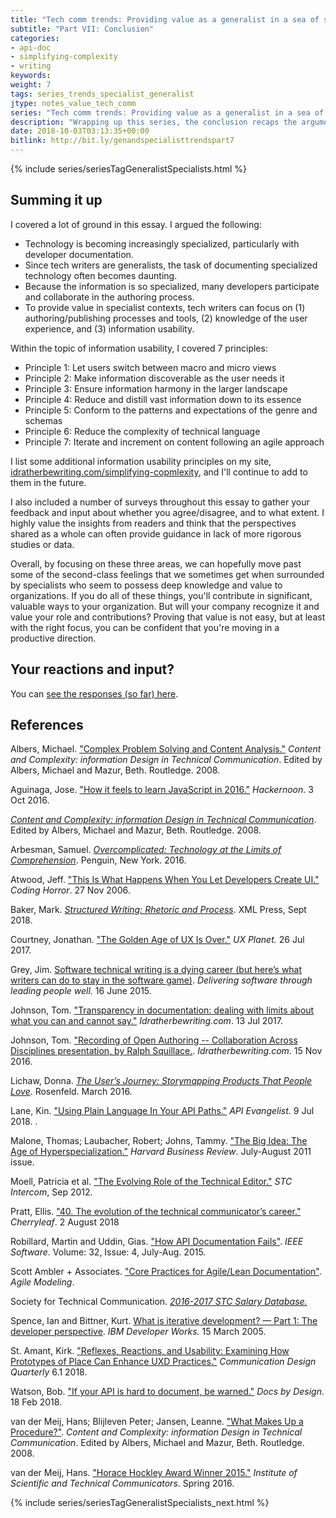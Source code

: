 ```yaml
---
title: "Tech comm trends: Providing value as a generalist in a sea of specialists (Part VII)"
subtitle: "Part VII: Conclusion"
categories:
- api-doc
- simplifying-complexity
- writing
keywords:
weight: 7
tags: series_trends_specialist_generalist
jtype: notes_value_tech_comm
series: "Tech comm trends: Providing value as a generalist in a sea of specialists"
description: "Wrapping up this series, the conclusion recaps the argument highlights and information usability principles."
date: 2018-10-03T03:13:35+00:00
bitlink: http://bit.ly/genandspecialisttrendspart7
---
```


{% include series/seriesTagGeneralistSpecialists.html %}

## Summing it up

I covered a lot of ground in this essay. I argued the following:

* Technology is becoming increasingly specialized, particularly with developer documentation.
* Since tech writers are generalists, the task of documenting specialized technology often becomes daunting.
* Because the information is so specialized, many developers participate and collaborate in the authoring process.
* To provide value in specialist contexts, tech writers can focus on (1) authoring/publishing processes and tools, (2) knowledge of the user experience, and (3) information usability.

Within the topic of information usability, I covered 7 principles:

* Principle 1: Let users switch between macro and micro views
* Principle 2: Make information discoverable as the user needs it
* Principle 3: Ensure information harmony in the larger landscape
* Principle 4: Reduce and distill vast information down to its essence
* Principle 5: Conform to the patterns and expectations of the genre and schemas
* Principle 6: Reduce the complexity of technical language
* Principle 7: Iterate and increment on content following an agile approach

I list some additional information usability principles on my site, [idratherbewriting.com/simplifying-copmlexity](https://idratherbewriting.com/simplifying-copmlexity), and I'll continue to add to them in the future.



I also included a number of surveys throughout this essay to gather your feedback and input about whether you agree/disagree, and to what extent. I highly value the insights from readers and think that the perspectives shared as a whole can often provide guidance in lack of more rigorous studies or data.

Overall, by focusing on these three areas, we can hopefully move past some of the second-class feelings that we sometimes get when surrounded by specialists who seem to possess deep knowledge and value to organizations. If you do all of these things, you'll contribute in significant, valuable ways to your organization. But will your company recognize it and value your role and contributions? Proving that value is not easy, but at least with the right focus, you can be confident that you're moving in a productive direction.

## Your reactions and input?

<script>
EMBED_PARAMS = {};
EMBED_PARAMS.surveyID =6324687;
EMBED_PARAMS.domain ="//www.questionpro.com";
EMBED_PARAMS.src ="//www.questionpro.com/a/TakeSurvey?tt=iCydvueLvzk%3D";
EMBED_PARAMS.width ="100%";
EMBED_PARAMS.height = "750px";
EMBED_PARAMS.border = "hidden";
</script>
<div id="div_6324687"></div>
<script src="//www.questionpro.com/javascript/embedsurvey.js?version=1"></script>

You can <a target="\_blank" href="https://www.questionpro.com/t/PESbCZc1tY">see the responses (so far) here</a>.

## References

Albers, Michael. ["Complex Problem Solving and Content Analysis."](https://www.amazon.com/Content-Complexity-information-Technical-Communication/dp/0805841415) *Content and Complexity: information Design in Technical Communication*. Edited by Albers, Michael and Mazur, Beth. Routledge. 2008.

Aguinaga, Jose. ["How it feels to learn JavaScript in 2016."](https://hackernoon.com/how-it-feels-to-learn-javascript-in-2016-d3a717dd577f) *Hackernoon*. 3 Oct 2016.

[*Content and Complexity: information Design in Technical Communication*](https://www.amazon.com/Content-Complexity-information-Technical-Communication/dp/0805841415). Edited by Albers, Michael and Mazur, Beth. Routledge. 2008.

Arbesman, Samuel. [*Overcomplicated: Technology at the Limits of Comprehension*](https://www.amazon.com/Overcomplicated-Technology-at-Limits-Comprehension/dp/0143131303). Penguin, New York. 2016.

Atwood, Jeff. ["This Is What Happens When You Let Developers Create UI."](https://blog.codinghorror.com/this-is-what-happens-when-you-let-developers-create-ui/) *Coding Horror*. 27 Nov 2006.

Baker, Mark. [*Structured Writing: Rhetoric and Process*](https://www.amazon.com/Structured-Writing-Rhetoric-Mark-Baker/dp/1937434567). XML Press, Sept 2018.

Courtney, Jonathan. ["The Golden Age of UX Is Over."](https://uxplanet.org/the-golden-age-of-ux-is-over-ac318099c5b9) *UX Planet.* 26 Jul 2017.

Grey, Jim. [Software technical writing is a dying career (but here’s what writers can do to stay in the software game)](https://softwaresaltmines.com/2015/06/16/software-technical-writing-dying/). *Delivering software through leading people well.* 16 June 2015.

Johnson, Tom. ["Transparency in documentation: dealing with limits about what you can and cannot say."](https://idratherbewriting.com/2017/07/13/transparency-in-documentation/) *Idratherbewriting.com*. 13 Jul 2017.

Johnson, Tom. ["Recording of Open Authoring -- Collaboration Across Disciplines presentation, by Ralph Squillace.](https://idratherbewriting.com/2016/11/15/recording-of-open-authoring-collaboration-ralph-squillace/). *Idratherbewriting.com*. 15 Nov 2016.

Lichaw, Donna. [*The User’s Journey: Storymapping Products That People Love*](https://rosenfeldmedia.com/books/storymapping/). Rosenfeld. March 2016.

Lane, Kin. ["Using Plain Language In Your API Paths."](https://apievangelist.com/2018/07/09/use-plain-language-in-api-paths/) *API Evangelist.* 9 Jul 2018. .

Malone, Thomas; Laubacher, Robert; Johns, Tammy. ["The Big Idea: The Age of Hyperspecialization."](https://hbr.org/2011/07/the-big-idea-the-age-of-hyperspecialization) *Harvard Business Review*. July-August 2011 issue.

Moell, Patricia et al. ["The Evolving Role of the Technical Editor."](https://www.stc.org/intercom/2012/09/the-evolving-role-of-the-technical-editor/) *STC Intercom*, Sep 2012.

Pratt, Ellis. ["40. The evolution of the technical communicator’s career."](https://cherryleaf.podbean.com/e/the-evolution-of-technical-communication/) *Cherryleaf*. 2 August 2018

Robillard, Martin and Uddin, Gias. ["How API Documentation Fails"](https://ieeexplore.ieee.org/document/7140676/). *IEEE Software*. Volume: 32, Issue: 4, July-Aug. 2015.

Scott Ambler + Associates. ["Core Practices for Agile/Lean Documentation"](http://www.agilemodeling.com/essays/agileDocumentationBestPractices.htm). *Agile Modeling*.

Society for Technical Communication. [*2016-2017 STC Salary Database.*](https://www.stc.org/salary-database/)

Spence, Ian and Bittner, Kurt. [What is iterative development? — Part 1: The developer perspective](https://www.ibm.com/developerworks/rational/library/mar05/bittner/index.html). _IBM Developer Works._ 15 March 2005.

St. Amant, Kirk. ["Reflexes, Reactions, and Usability: Examining How Prototypes of Place Can Enhance UXD Practices."](http://www.academia.edu/36294341/Reflexes_Reactions_and_Usability_Examining_How_Prototypes_of_Place_Can_Enhance_UXD_Practices) *Communication Design Quarterly* 6.1 2018.

Watson, Bob. ["If your API is hard to document, be warned."](https://docsbydesign.com/2018/02/18/if-your-api-is-hard-to-document-be-warned/) *Docs by Design*. 18 Feb 2018.

van der Meij, Hans; Blijleven Peter; Jansen, Leanne. ["What Makes Up a Procedure?"](https://www.amazon.com/Content-Complexity-information-Technical-Communication/dp/0805841415). *Content and Complexity: information Design in Technical Communication*. Edited by Albers, Michael and Mazur, Beth. Routledge. 2008.

van der Meij, Hans. ["Horace Hockley Award Winner 2015."](https://www.scribd.com/document/302871252/Communicator-Dr-Hans-van-der-Meij) *Institute of Scientific and Technical Communicators*. Spring 2016.



{% include series/seriesTagGeneralistSpecialists_next.html %}
